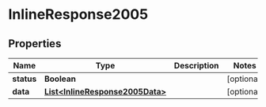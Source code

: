 # InlineResponse2005

## Properties
Name | Type | Description | Notes
------------ | ------------- | ------------- | -------------
**status** | **Boolean** |  |  [optional]
**data** | [**List&lt;InlineResponse2005Data&gt;**](InlineResponse2005Data.md) |  |  [optional]
